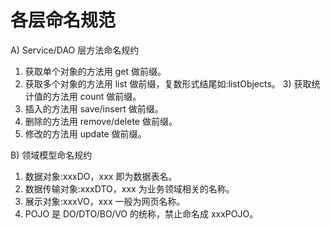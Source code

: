 # 各层命名规范

A) Service/DAO 层方法命名规约 

1) 获取单个对象的方法用 get 做前缀。
 2) 获取多个对象的方法用 list 做前缀，复数形式结尾如:listObjects。 3) 获取统计值的方法用 count 做前缀。
 4) 插入的方法用 save/insert 做前缀。
 5) 删除的方法用 remove/delete 做前缀。
 6) 修改的方法用 update 做前缀。 

B) 领域模型命名规约
 1) 数据对象:xxxDO，xxx 即为数据表名。
 2) 数据传输对象:xxxDTO，xxx 为业务领域相关的名称。
 3) 展示对象:xxxVO，xxx 一般为网页名称。
 4) POJO 是 DO/DTO/BO/VO 的统称，禁止命名成 xxxPOJO。 

